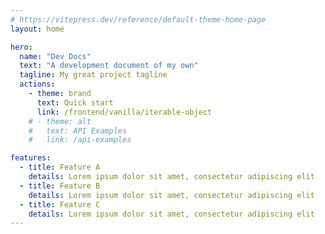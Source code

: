 ```yaml
---
# https://vitepress.dev/reference/default-theme-home-page
layout: home

hero:
  name: "Dev Docs"
  text: "A development document of my own"
  tagline: My great project tagline
  actions:
    - theme: brand
      text: Quick start
      link: /frontend/vanilla/iterable-object
    # - theme: alt
    #   text: API Examples
    #   link: /api-examples

features:
  - title: Feature A
    details: Lorem ipsum dolor sit amet, consectetur adipiscing elit
  - title: Feature B
    details: Lorem ipsum dolor sit amet, consectetur adipiscing elit
  - title: Feature C
    details: Lorem ipsum dolor sit amet, consectetur adipiscing elit
---
```


